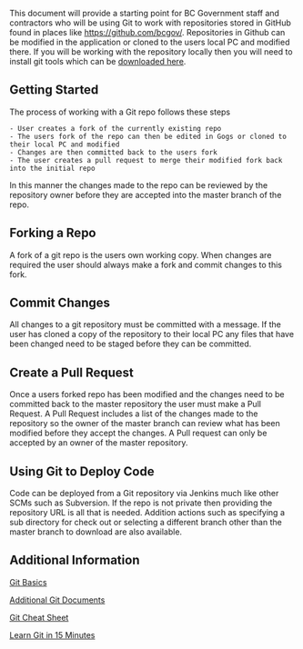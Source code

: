This document will provide a starting point for BC Government staff and contractors who will be using Git to work with repositories stored in GitHub found in places like <https://github.com/bcgov/>. Repositories in Github can be modified in the application or cloned to the users local PC and modified there. If you will be working with the repository locally then you will need to install git tools which can be [downloaded here](https://git-scm.com/downloads).

## Getting Started

The process of working with a Git repo follows these steps

`- User creates a fork of the currently existing repo`  
`- The users fork of the repo can then be edited in Gogs or cloned to their local PC and modified`  
`- Changes are then committed back to the users fork`  
`- The user creates a pull request to merge their modified fork back into the initial repo`

In this manner the changes made to the repo can be reviewed by the repository owner before they are accepted into the master branch of the repo.

## Forking a Repo

A fork of a git repo is the users own working copy. When changes are required the user should always make a fork and commit changes to this fork.

## Commit Changes

All changes to a git repository must be committed with a message. If the user has cloned a copy of the repository to their local PC any files that have been changed need to be staged before they can be committed.

## Create a Pull Request

Once a users forked repo has been modified and the changes need to be committed back to the master repository the user must make a Pull Request. A Pull Request includes a list of the changes made to the repository so the owner of the master branch can review what has been modified before they accept the changes. A Pull request can only be accepted by an owner of the master repository.

## Using Git to Deploy Code

Code can be deployed from a Git repository via Jenkins much like other SCMs such as Subversion. If the repo is not private then providing the repository URL is all that is needed. Addition actions such as specifying a sub directory for check out or selecting a different branch other than the master branch to download are also available.

## Additional Information

[Git Basics](https://git-scm.com/book/en/v2/Getting-Started-Git-Basics)

[Additional Git Documents](https://git-scm.com/docs)

[Git Cheat Sheet](https://services.github.com/on-demand/downloads/github-git-cheat-sheet.pdf)

[Learn Git in 15 Minutes](https://try.github.io/levels/1/challenges/1)
